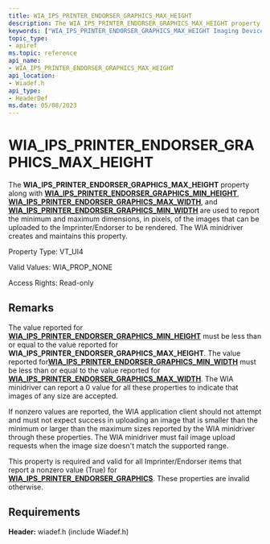 ```yaml
---
title: WIA_IPS_PRINTER_ENDORSER_GRAPHICS_MAX_HEIGHT
description: The WIA_IPS_PRINTER_ENDORSER_GRAPHICS_MAX_HEIGHT property along with WIA_IPS_PRINTER_ENDORSER_GRAPHICS_MIN_HEIGHT, WIA_IPS_PRINTER_ENDORSER_GRAPHICS_MAX_WIDTH, and WIA_IPS_PRINTER_ENDORSER_GRAPHICS_MIN_WIDTH are used to report the minimum and maximum dimensions, in pixels, of the images that can be uploaded to the Imprinter/Endorser to be rendered. The WIA minidriver creates and maintains this property.
keywords: ["WIA_IPS_PRINTER_ENDORSER_GRAPHICS_MAX_HEIGHT Imaging Devices"]
topic_type:
- apiref
ms.topic: reference
api_name:
- WIA_IPS_PRINTER_ENDORSER_GRAPHICS_MAX_HEIGHT
api_location:
- Wiadef.h
api_type:
- HeaderDef
ms.date: 05/08/2023
---
```


# WIA_IPS_PRINTER_ENDORSER_GRAPHICS_MAX_HEIGHT

The **WIA_IPS_PRINTER_ENDORSER_GRAPHICS_MAX_HEIGHT** property along with [**WIA_IPS_PRINTER_ENDORSER_GRAPHICS_MIN_HEIGHT**](wia-ips-printer-endorser-graphics-min-height.md), [**WIA_IPS_PRINTER_ENDORSER_GRAPHICS_MAX_WIDTH**](wia-ips-printer-endorser-graphics-max-width.md), and [**WIA_IPS_PRINTER_ENDORSER_GRAPHICS_MIN_WIDTH**](wia-ips-printer-endorser-graphics-min-width.md) are used to report the minimum and maximum dimensions, in pixels, of the images that can be uploaded to the Imprinter/Endorser to be rendered. The WIA minidriver creates and maintains this property.

Property Type: VT_UI4

Valid Values: WIA_PROP_NONE

Access Rights: Read-only

## Remarks

The value reported for [**WIA_IPS_PRINTER_ENDORSER_GRAPHICS_MIN_HEIGHT**](wia-ips-printer-endorser-graphics-min-height.md) must be less than or equal to the value reported for **WIA_IPS_PRINTER_ENDORSER_GRAPHICS_MAX_HEIGHT**. The value reported for[**WIA_IPS_PRINTER_ENDORSER_GRAPHICS_MIN_WIDTH**](wia-ips-printer-endorser-graphics-min-width.md) must be less than or equal to the value reported for [**WIA_IPS_PRINTER_ENDORSER_GRAPHICS_MAX_WIDTH**](wia-ips-printer-endorser-graphics-max-width.md). The WIA minidriver can report a 0 value for all these properties to indicate that images of any size are accepted.

If nonzero values are reported, the WIA application client should not attempt and must not expect success in uploading an image that is smaller than the minimum or larger than the maximum sizes reported by the WIA minidriver through these properties. The WIA minidriver must fail image upload requests when the image size doesn't match the supported range.

This property is required and valid for all Imprinter/Endorser items that report a nonzero value (True) for [**WIA_IPS_PRINTER_ENDORSER_GRAPHICS**](wia-ips-printer-endorser-graphics.md). These properties are invalid otherwise.

## Requirements

**Header:** wiadef.h (include Wiadef.h)
